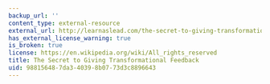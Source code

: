 ```yaml
---
backup_url: ''
content_type: external-resource
external_url: http://learnaslead.com/the-secret-to-giving-transformational-feedback/
has_external_license_warning: true
is_broken: true
license: https://en.wikipedia.org/wiki/All_rights_reserved
title: The Secret to Giving Transformational Feedback
uid: 98815648-7da3-4039-8b07-73d3c8896643
---
```

